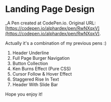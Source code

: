 # Landing Page Design
 _A Pen created at CodePen.io. Original URL: [https://codepen.io/alphardex/pen/RwNXqxV](https://codepen.io/alphardex/pen/RwNXqxV).

 Actually it's a combination of my previous pens :)

1. Header Underline
2. Full Page Burger Navigation
3. Button Collection
4. Ken Burns Effect (Pure CSS)
5. Cursor Follow & Hover Effect
6. Staggered Rise In Text 
7. Header With Slide Bar 

Hope you enjoy it!